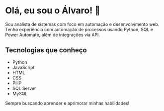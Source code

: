 # Olá, eu sou o Álvaro! 👋

Sou analista de sistemas com foco em automação e desenvolvimento web.  
Tenho experiência com automação de processos usando Python, SQL e Power Automate, além de integrações via API.

## Tecnologias que conheço

- Python  
- JavaScript  
- HTML  
- CSS  
- PHP
- SQL Server  
- MySQL  

Sempre buscando aprender e aprimorar minhas habilidades!
